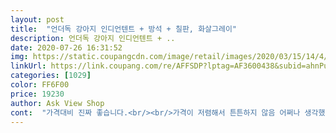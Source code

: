 ```yaml
---
layout: post 
title:  "언더독 강아지 인디언텐트 + 방석 + 칠판, 화살그레이" 
description: 언더독 강아지 인디언텐트 + ..
date: 2020-07-26 16:31:52 
img: https://static.coupangcdn.com/image/retail/images/2020/03/15/14/4/81503eb5-e9f8-4870-b169-a9ab609ac4b1.jpg 
linkUrl: https://link.coupang.com/re/AFFSDP?lptag=AF3600438&subid=ahnPublicAsk&pageKey=1349695131&itemId=2377771166&vendorItemId=70373322850&traceid=V0-113-8b3f958fca23c583 
categories: [1029] 
color: FF6F00 
price: 19230 
author: Ask View Shop 
cont:  "가격대비 진짜 좋습니다.<br/><br/>가격이 저렴해서 튼튼하지 않음 어쩌나 생각했는데<br/>강아지방석을 사줬는데 잠도 잘자고 잘 쓰길래<br/>괜찮은가보다 싶었는데 자꾸 쇼파밑, TV장 아래, 선반장 밑<br/>냄새난다는 부분은 건조기 리프레시 돌렸더니 한결 나아요!<br/>냄새맡더니자연스럽게  드갑니다ㅠㅠㅠ<br/>놀러갈때도 챙기기쉽고<br/>목이 길어슬픈 우리 스피츠믹스 아가도 충분히 낙낙히 누워도되는 사이즈에여<br/>세탁도 다되고<br/>시원한소재고<br/>싸니까 사세욥!!!<br/>싸보이지 않아 더 마음에 듭니다.<br/><br/>어두운 곳을 찾아 들어가길래 아늑한 공간이 필요한가싶어<br/>여러말 필요없어요ㅎㅎ<br/>예감이 들지만 인테리어도 되고 이쁜 거 같아요!^^<br/>우리구름이도 좋아합니다.<br/><br/>입구에 동글동글 귀여운 부분은 곧 다 뜯길 것 같은 불안한<br/>좋으네요<br/>진즉에 살걸... <br/>무슨소리 조금만나도 놀라는 우리쫄보<br/>후딱 주문해줬는데 앙증맞고 너무 귀여워요 ㅎㅎㅎㅎ<br/>" 
---
```

